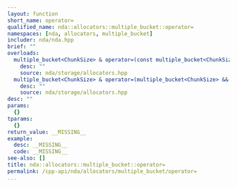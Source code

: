 ```yaml
---
layout: function
short_name: operator=
qualified_name: nda::allocators::multiple_bucket::operator=
namespaces: [nda, allocators, multiple_bucket]
includer: nda/nda.hpp
brief: ""
overloads:
  multiple_bucket<ChunkSize> & operator=(const multiple_bucket<ChunkSize> & ):
    desc: ""
    source: nda/storage/allocators.hpp
  multiple_bucket<ChunkSize> & operator=(multiple_bucket<ChunkSize> && ):
    desc: ""
    source: nda/storage/allocators.hpp
desc: ""
params:
  {}
tparams:
  {}
return_value: __MISSING__
example:
  desc: __MISSING__
  code: __MISSING__
see-also: []
title: nda::allocators::multiple_bucket::operator=
permalink: /cpp-api/nda/allocators/multiple_bucket/operator=
...
```


